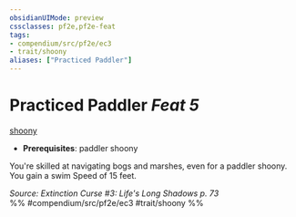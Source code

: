 ```yaml
---
obsidianUIMode: preview
cssclasses: pf2e,pf2e-feat
tags:
- compendium/src/pf2e/ec3
- trait/shoony
aliases: ["Practiced Paddler"]
---
```

# Practiced Paddler  *Feat 5*  
[shoony](rules/traits/shoony-ec3.md "Shoony Ancestry & Heritage Trait")  

- **Prerequisites**: paddler shoony

You're skilled at navigating bogs and marshes, even for a paddler shoony. You gain a swim Speed of 15 feet.

*Source: Extinction Curse #3: Life's Long Shadows p. 73*  
%% #compendium/src/pf2e/ec3 #trait/shoony %%